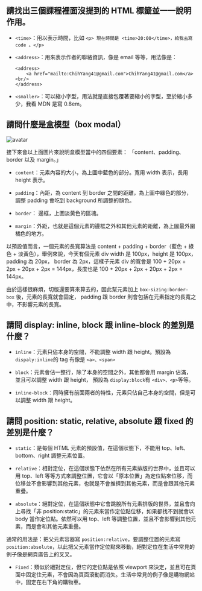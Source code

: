 ## 請找出三個課程裡面沒提到的 HTML 標籤並一一說明作用。
* ```<time>```：用以表示時間，比如 ```<p> 現在時間是 <time>20:00</time>，給我去寫 code 。</p>```

* ```<address>```：用來表示作者的聯絡資訊，像是 email 等等，用法像是：

	```
	<address>
  		<a href="mailto:ChihYang41@gmail.com">ChihYang41@gmail.com</a><br/>
	</address>
	```

* ```<smaller>```：可以縮小字型，用法就是直接包覆著要縮小的字型，至於縮小多少，我看 MDN 是寫 0.8em。

## 請問什麼是盒模型（box modal）

![avatar](https://ithelp.ithome.com.tw/upload/images/20171231/20107705cSYOze2GtX.png)

接下來會以上面圖片來說明盒模型當中的四個要素： 「content、padding、border 以及 margin。」

* ```content```：元素內容的大小，為上圖中藍色的部分。寬用 width 表示，長用 height 表示。

* ```padding```：內距，為 content 到 border 之間的距離，為上圖中綠色的部分，調整 padding 會吃到 background 所調整的顏色。

* ```border```： 邊框，上圖淡黃色的區塊。

* ```margin```：外距，也就是這個元素的邊框之外和其他元素的距離，為上圖最外圍橘色的地方。


以預設值而言，一個元素的長寬算法是 content + padding + border（藍色 + 綠色 + 淡黃色），舉例來說，今天有個元素 div width 是 100px，height 是 100px， padding 為 20px， border 為 2px，這樣子元素 div 的寬會是 100 + 20px + 2px + 20px + 2px = 144px，長度也是 100 + 20px + 2px + 20px + 2px = 144px。

由於這樣很麻煩，切版還要算來算去的，因此幫元素加上 ```box-sizing:border-box``` 後，元素的長寬就會固定， padding 跟 border 則會包括在元素指定的長寬之中，不影響元素的長寬。

## 請問 display: inline, block 跟 inline-block 的差別是什麼？
* ```inline```：元素只佔本身的空間，不能調整 width 跟 height。預設為 ```dispaly:inline```的 tag 有像是 ```<a>、<span>```

* ```block```：元素會佔一整行，除了本身的空間之外，其他都會用 margin 佔滿，並且可以調整 width 跟 height， 預設為 ```display:block```有 ```<div>、<p>```等等。

* ```inline-block```：同時擁有前面兩者的特性，元素只佔自己本身的空間，但是可以調整 width 跟 height。

## 請問 position: static, relative, absolute 跟 fixed 的差別是什麼？

* ```static```：是每個 HTML 元素的預設值，在這個狀態下，不能用 top、left、bottom、right 調整元素位置。

* ```relative```：相對定位，在這個狀態下依然在所有元素排版的世界中，並且可以用 top、left 等等方式來調整位置，它會以「原本位置」為定位點來位移，而位移並不會影響到其他元素，也就是不會推擠到其他元素，而是會跟其他元素重疊。

* ```absolute```：絕對定位，在這個狀態中它會跳脫所有元素排版的世界，並且會向上尋找「非 position:static」的元素來當作定位點位移，如果都找不到就會以 body 當作定位點。依然可以用 top、left 等調整位置，並且不會影響到其他元素，而是會和其他元素重疊。

通常的用法是：把父元素容器寫 ```position:relative```，要調整位置的元素寫 ```position:absolute```，以此把父元素當作定位點來移動，絕對定位在生活中常見的例子像是網頁廣告上的叉叉。

* ```Fixed```：類似於絕對定位，但它的定位點是依照 viewport 來決定，並且可在頁面中固定住元素，不會因為頁面滾動而消失。生活中常見的例子像是購物網站中，固定在右下角的購物車。


